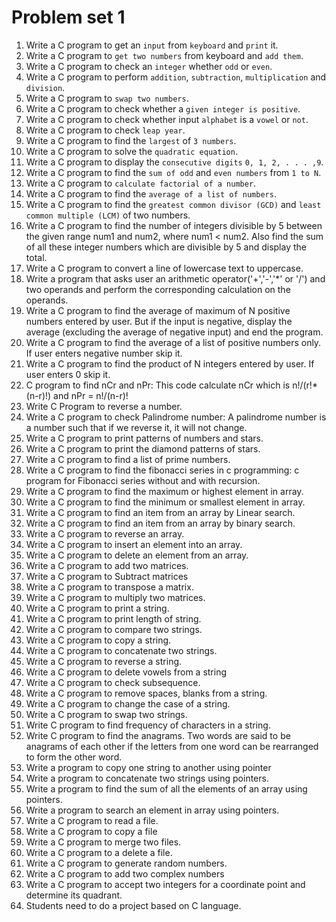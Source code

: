 # Problem set 1

1. Write a C program to get an `input` from `keyboard` and `print` it.
2. Write a C program to `get two numbers` from keyboard and `add them`.
3. Write a C program to check an `integer` whether `odd` or `even`.
4. Write a C program to perform `addition`, `subtraction`, `multiplication` and `division`.
5. Write a C program to `swap two numbers`.
6. Write a C program to check whether a `given integer is positive`.
7. Write a C program to check whether input `alphabet` is a `vowel` or `not`.
8. Write a C program to check `leap year`.
9. Write a C program to find the `largest` of `3 numbers`.
10. Write a C program to solve the `quadratic equation`.
11. Write a C program to display the `consecutive digits` `0, 1, 2, . . . ,9`.
12. Write a C program to find the `sum of odd` and `even numbers` from `1 to N`.
13. Write a C program to `calculate factorial of a number`.
14. Write a C program to find the `average of a list of numbers`.
15. Write a C program to find the `greatest common divisor (GCD)` and `least common multiple (LCM)` of two numbers.
16. Write a C program to find the number of integers divisible by 5 between the given range num1 and num2, where num1 &lt; num2. Also find the sum of all these integer numbers which are divisible by 5 and display the total.
17. Write a C program to convert a line of lowercase text to uppercase.
18. Write a program that asks user an arithmetic operator(&#39;+&#39;,&#39;-&#39;,&#39;\*&#39; or &#39;/&#39;) and two operands and perform the corresponding calculation on the operands.
19. Write a C program to find the average of maximum of N positive numbers entered by user. But if the input is negative, display the average (excluding the average of negative input) and end the program.
20. Write a C program to find the average of a list of positive numbers only. If user enters negative number skip it.
21. Write a C program to find the product of N integers entered by user. If user enters 0 skip it.
22. C program to find nCr and nPr: This code calculate nCr which is n!/(r!\*(n-r)!) and nPr = n!/(n-r)!
23. Write C Program to reverse a number.
24. Write a C program to check Palindrome number: A palindrome number is a number such that if we reverse it, it will not change.
25. Write a C program to print patterns of numbers and stars.
26. Write a C program to print the diamond patterns of stars.
27. Write a C program to find a list of prime numbers.
28. Write a C program to find the fibonacci series in c programming: c program for Fibonacci series without and with recursion.
29. Write a C program to find the maximum or highest element in array.
30. Write a C program to find the minimum or smallest element in array.
31. Write a C program to find an item from an array by Linear search.
32. Write a C program to find an item from an array by binary search.
33. Write a C program to reverse an array.
34. Write a C program to insert an element into an array.
35. Write a C program to delete an element from an array.
36. Write a C program to add two matrices.
37. Write a C program to Subtract matrices
38. Write a C program to transpose a matrix.
39. Write a C program to multiply two matrices.
40. Write a C program to print a string.
41. Write a C program to print length of string.
42. Write a C program to compare two strings.
43. Write a C program to copy a string.
44. Write a C program to concatenate two strings.
45. Write a C program to reverse a string.
46. Write a C program to delete vowels from a string
47. Write a C program to check subsequence.
48. Write a C program to remove spaces, blanks from a string.
49. Write a C program to change the case of a string.
50. Write a C program to swap two strings.
51. Write C program to find frequency of characters in a string.
52. Write C program to find the anagrams. Two words are said to be anagrams of each other if the letters from one word can be rearranged to form the other word.
53. Write a program to copy one string to another using pointer
54. Write a program to concatenate two strings using pointers.
55. Write a program to find the sum of all the elements of an array using pointers.
56. Write a program to search an element in array using pointers.
57. Write a C program to read a file.
58. Write a C program to copy a file
59. Write a C program to merge two files.
60. Write a C program to a delete a file.
61. Write a C program to generate random numbers.
62. Write a C program to add two complex numbers
63. Write a C program to accept two integers for a coordinate point and determine its quadrant.
64. Students need to do a project based on C language.
